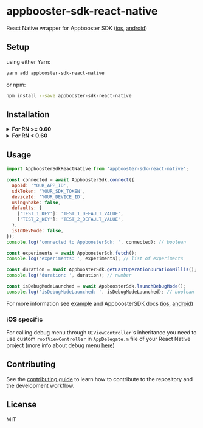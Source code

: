 # appbooster-sdk-react-native

React Native wrapper for Appbooster SDK ([ios](https://github.com/appbooster/appbooster-sdk-ios), [android](https://github.com/appbooster/appbooster-sdk-android))

## Setup

using either Yarn:

```sh
yarn add appbooster-sdk-react-native
```

or npm:

```sh
npm install --save appbooster-sdk-react-native
```

## Installation

<details>
    <summary><b>For RN >= 0.60</b></summary>

### iOS

1. Integrate Swift in your porject if your porject doesn't support Swift

2. Install Pods:

```bash
cd ios && pod install
```

### Android

No need to do anything.

</details>

<details><summary><b>For RN < 0.60</b></summary>

### iOS

see [docs](https://reactnative.dev/docs/linking-libraries-ios)

### Android

1. Open up `android/app/src/main/java/[...]/MainApplication.java`

- Add `import com.appboostersdkreactnative.AppboosterSdkReactNativePackage;` to the imports at the top of the file
- Add `new AppboosterSdkReactNativePackage()` to the list returned by the `getPackages()` method

2. Append the following lines to `android/settings.gradle`:

   ```android
   include ':appbooster-sdk-react-native'
   project(':appbooster-sdk-react-native').projectDir = new File(rootProject.projectDir, '../node_modules/appbooster-sdk-react-native/android')
   ```

3. Insert the following lines inside the dependencies block in `android/app/build.gradle`: `implementation project(':appbooster-sdk-react-native')`

</details>

## Usage

```js
import AppboosterSdkReactNative from 'appbooster-sdk-react-native';

const connected = await AppboosterSdk.connect({
  appId: 'YOUR_APP_ID',
  sdkToken: 'YOUR_SDK_TOKEN',
  deviceId: 'YOUR_DEVICE_ID',
  usingShake: false,
  defaults: {
    ['TEST_1_KEY']: 'TEST_1_DEFAULT_VALUE',
    ['TEST_2_KEY']: 'TEST_2_DEFAULT_VALUE',
  },
  isInDevMode: false,
});
console.log('connected to AppboosterSdk: ', connected); // boolean

const experiments = await AppboosterSdk.fetch();
console.log('experiments: ', experiments); // list of experiments

const duration = await AppboosterSdk.getLastOperationDurationMillis();
console.log('duration: ', duration); // number

const isDebugModeLaunched = await AppboosterSdk.launchDebugMode();
console.log('isDebugModeLaunched: ', isDebugModeLaunched); // boolean
```

For more information see [example](example) and AppboosterSDK docs ([ios](https://github.com/appbooster/appbooster-sdk-ios), [android](https://github.com/appbooster/appbooster-sdk-android))

### iOS specific

For calling debug menu through `UIViewController`'s inheritance you need to use custom `rootViewController` in `AppDelegate.m` file of your React Native project (more info about debug menu [here](https://github.com/appbooster/appbooster-sdk-ios#how-to-debug))

## Contributing

See the [contributing guide](CONTRIBUTING.md) to learn how to contribute to the repository and the development workflow.

## License

MIT

```

```
